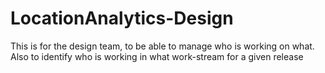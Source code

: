 # LocationAnalytics-Design
This is for the design team, to be able to manage who is working on what. Also to identify who is working in what work-stream for a given release

